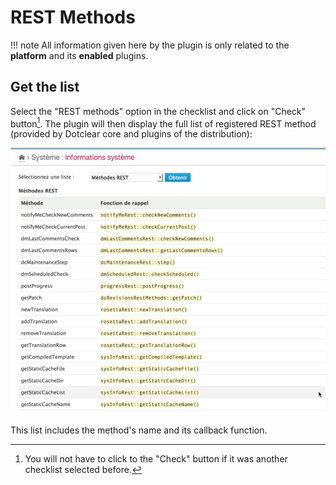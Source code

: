 REST Methods
==============

!!! note
	All information given here by the plugin is only related to the **platform** and its **enabled** plugins.


Get the list
------------

Select the "REST methods" option in the checklist and click on "Check" button[^1]. The plugin will then display the full list of registered REST method (provided by Dotclear core and plugins of the distribution):

![REST methods list](../img/sysinfo-rest-methods.jpg)

This list includes the method's name and its callback function.

[^1]: You will not have to click to the "Check" button if it was another checklist selected before.
